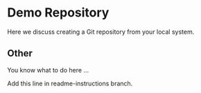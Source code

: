 # Demo Repository 
Here we discuss creating a Git repository from your local system. 

## Other 
You know what to do here ...

Add this line in readme-instructions branch.

